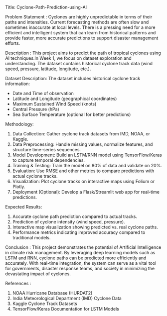 Title: Cyclone-Path-Prediction-using-AI

 Problem Statement :
Cyclones are highly unpredictable in terms of their paths and intensities. Current forecasting methods are often slow and sometimes inaccurate at local levels. There is a pressing need for a more efficient and intelligent system that can learn from historical patterns and provide faster, more accurate predictions to support disaster management efforts.

 Description :
 This project aims to predict the path of tropical cyclones using AI techniques.In Week 1, we focus on dataset exploration and understanding. The dataset contains historical cyclone track data (wind speed, pressure, latitude, longitude, etc.).

Dataset Description:
The dataset includes historical cyclone track information:
- Date and Time of observation
- Latitude and Longitude (geographical coordinates)
- Maximum Sustained Wind Speed (knots)
- Central Pressure (hPa)
- Sea Surface Temperature (optional for better predictions)

 Methodology:
1. Data Collection: Gather cyclone track datasets from IMD, NOAA, or Kaggle.
2. Data Preprocessing: Handle missing values, normalize features, and structure time-series sequences.
3. Model Development: Build an LSTM/RNN model using TensorFlow/Keras to capture temporal dependencies.
4. Training & Testing: Train the model on 80% of data and validate on 20%.
5. Evaluation: Use RMSE and other metrics to compare predictions with actual cyclone tracks.
6. Visualization: Plot cyclone tracks on interactive maps using Folium or Plotly.
7. Deployment (Optional): Develop a Flask/Streamlit web app for real-time predictions.

Expected Results:
1. Accurate cyclone path prediction compared to actual tracks.
2. Prediction of cyclone intensity (wind speed, pressure).
3. Interactive map visualization showing predicted vs. real cyclone paths.
4. Performance metrics indicating improved accuracy compared to traditional models.

Conclusion :
This project demonstrates the potential of Artificial Intelligence in climate risk management. By leveraging deep learning models such as LSTM and RNN, cyclone paths can be predicted more efficiently and accurately. With real-time integration, the system can serve as a vital tool for governments, disaster response teams, and society in minimizing the devastating impact of cyclones.

References :
1. NOAA Hurricane Database (HURDAT2)
2. India Meteorological Department (IMD) Cyclone Data
3. Kaggle Cyclone Track Datasets
4. TensorFlow/Keras Documentation for LSTM Models
